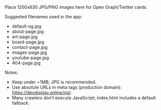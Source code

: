 Place 1200x630 JPG/PNG images here for Open Graph/Twitter cards.

Suggested filenames used in the app:

- default-og.jpg
- about-page.jpg
- art-page.jpg
- board-page.jpg
- contact-page.jpg
- images-page.jpg
- youtube-page.jpg
- 404-page.jpg

Notes:
- Keep under ~1MB; JPG is recommended.
- Use absolute URLs in meta tags (production domain): https://devdisplay.online/og/<file>.
- Many crawlers don’t execute JavaScript; index.html includes a default fallback.
